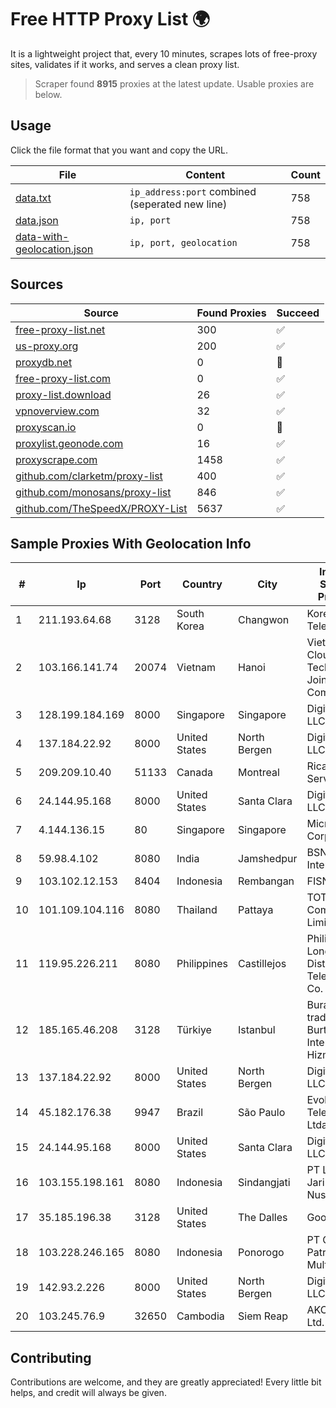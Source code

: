 
# Free HTTP Proxy List 🌍

It is a lightweight project that, every 10 minutes, scrapes lots of free-proxy sites, validates if it works, and serves a clean proxy list.


> Scraper found **8915** proxies at the latest update. Usable proxies are below.

## Usage

Click the file format that you want and copy the URL.


|File|Content|Count|
|----|-------|-----|
|[data.txt](https://raw.githubusercontent.com/themiralay/Proxy-List-World/master/data.txt)|`ip_address:port` combined (seperated new line)|758|
|[data.json](https://raw.githubusercontent.com/themiralay/Proxy-List-World/master/data.json)|`ip, port`|758|
|[data-with-geolocation.json](https://raw.githubusercontent.com/themiralay/Proxy-List-World/master/data-with-geolocation.json)|`ip, port, geolocation`|758|

## Sources

|Source|Found Proxies|Succeed|
|------|-------------|-------|
|[free-proxy-list.net](https://free-proxy-list.net)|300|✅|
|[us-proxy.org](https://www.us-proxy.org)|200|✅|
|[proxydb.net](http://proxydb.net)|0|🚫|
|[free-proxy-list.com](https://free-proxy-list.com/?page=&port=&type%5B%5D=http&type%5B%5D=https&up_time=0&search=Search)|0|✅|
|[proxy-list.download](https://www.proxy-list.download/HTTP)|26|✅|
|[vpnoverview.com](https://vpnoverview.com/privacy/anonymous-browsing/free-proxy-servers)|32|✅|
|[proxyscan.io](https://www.proxyscan.io)|0|🚫|
|[proxylist.geonode.com](https://proxylist.geonode.com/api/proxy-list?limit=300&page=1&sort_by=lastChecked&sort_type=desc&protocols=http,https)|16|✅|
|[proxyscrape.com](https://api.proxyscrape.com/v2/?request=displayproxies&protocol=http&timeout=10000&country=all&ssl=all&anonymity=all)|1458|✅|
|[github.com/clarketm/proxy-list](https://raw.githubusercontent.com/clarketm/proxy-list/master/proxy-list-raw.txt)|400|✅|
|[github.com/monosans/proxy-list](https://raw.githubusercontent.com/monosans/proxy-list/main/proxies/http.txt)|846|✅|
|[github.com/TheSpeedX/PROXY-List](https://raw.githubusercontent.com/TheSpeedX/PROXY-List/master/http.txt)|5637|✅|


## Sample Proxies With Geolocation Info

|#|Ip|Port|Country|City|Internet Service Provider|
|-|--|----|-------|----|-------------------------|
|1|211.193.64.68|3128|South Korea|Changwon|Korea Telecom|
|2|103.166.141.74|20074|Vietnam|Hanoi|Viet NAM Cloud Technology Joint Stock Company|
|3|128.199.184.169|8000|Singapore|Singapore|DigitalOcean, LLC|
|4|137.184.22.92|8000|United States|North Bergen|DigitalOcean, LLC|
|5|209.209.10.40|51133|Canada|Montreal|Rica Web Services|
|6|24.144.95.168|8000|United States|Santa Clara|DigitalOcean, LLC|
|7|4.144.136.15|80|Singapore|Singapore|Microsoft Corporation|
|8|59.98.4.102|8080|India|Jamshedpur|BSNL Internet|
|9|103.102.12.153|8404|Indonesia|Rembangan|FISNET|
|10|101.109.104.116|8080|Thailand|Pattaya|TOT Public Company Limited|
|11|119.95.226.211|8080|Philippines|Castillejos|Philippine Long Distance Telephone Co.|
|12|185.165.46.208|3128|Türkiye|Istanbul|Burak Buylu trading as BurtiNET Internet Hizmetleri|
|13|137.184.22.92|8000|United States|North Bergen|DigitalOcean, LLC|
|14|45.182.176.38|9947|Brazil|São Paulo|Evolucao Telecom Ltda|
|15|24.144.95.168|8000|United States|Santa Clara|DigitalOcean, LLC|
|16|103.155.198.161|8080|Indonesia|Sindangjati|PT Lintas Jaringan Nusantara|
|17|35.185.196.38|3128|United States|The Dalles|Google LLC|
|18|103.228.246.165|8080|Indonesia|Ponorogo|PT Giga Patra Multimedia|
|19|142.93.2.226|8000|United States|North Bergen|DigitalOcean, LLC|
|20|103.245.76.9|32650|Cambodia|Siem Reap|AKCTV Pte. Ltd.|



## Contributing

Contributions are welcome, and they are greatly appreciated! Every
little bit helps, and credit will always be given.

